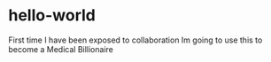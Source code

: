 # hello-world
First time I have been exposed to collaboration
Im going to use this to become a Medical Billionaire
